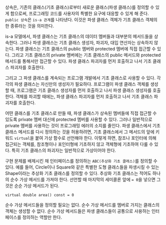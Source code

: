 상속은, 기존의 클래스(기초 클래스)로부터 새로운 클래스(파생 클래스)를 정의할 수 있게 함으로써, 프로그래밍 코드를 사용자의 특별한 요구에 대응할 수 있게 해 준다. ```public 상속```은 ```is-a 관계```를 나타낸다. 이것은 파생 클래스 객체가 기초 클래스 객체의 한 종류라는 것을 의미한다.

is-a 모델에서, 파생 클래스는 기초 클래스의 데이터 멤버들과 대부분의 메서드들을 상속한다. 그러나 파생 클래스는 기초 클래스 생성자, 파괴자, 대입 연산자는 상속하지 않는다. 파생 클래스는 기초 클래스의 public 멤버와 protected 멤버에 직접 접근할 수 있다. 그리고 기초 클래스의 private 멤버에는 기초 클래스의 public 메서드와 protected 메서드를 통해서만 접근할 수 있다. 파생 클래스 파괴자를 먼저 호출하고 나서 기초 클래스 파괴자를 호출한다.

그리고 그 파생 클래스를 계속되는 프로그램 개발에서 기초 클래스로 사용할 수 있다. 각각의 파생 클래스는 자신만의 생성자가 필요하다. 프로그램이 파생 클래스 객체를 생성할 때, 프로그램은 기초 클래스 생성자를 먼저 호출하고 나서 파생 클래스 생성자를 호출한다. 객체를 파괴할 때에는, 파생 클래스 파괴자를 먼저 호출하고 나서 기초 클래스 파괴자를 호출한다.

어떤 클래스를 기초 클래스로 만들 때, 파생 클래스가 상속된 멤버들에 직접 접근할 수 있도록 private 멤버 대신에 protected 멤버를 사용할 수 있다. 그러나 일반적으로 private 멤버를 사용하는 것이 프로그래밍 에러의 소지를 줄인다. 파생 클래스에서 기초 클래스 메서드를 다시 정의하는 것을 허용하려면, 기초 클래스에서 그 메서드의 앞에 키워드 ```virtual```을 붙여 가상 함수로 선언해야 한다. 이렇게 하면, 참조나 포인터에 의해 접근되는 객체를, 참조형이나 포인터형에 기초하지 않고 객체형에 기초하여 다룰 수 있다. 특히 기초 클래스의 파괴자는 일반적으로 가상이어야 한다.

구현 문제를 배제시킨 채 인터페이스를 정의하는 ```ABC(추상화 기초 클래스)```를 정의할 수 있다. 예를 들어, Circle이나 Square와 같은 특별한 도형 클래스들을 파생시킬 수 있는 Shape이라는 추상화 기초 클래스를 정의할 수 있다. 추상화 기초 클래스는 적어도 하나의 순수 가상 메서드를 가져야 한다. 선언할 때 마지막의 세미콜론 앞에 ```= 0```을 넣으면 그것은 순순 가상 메서드가 된다. 
<pre><code>virtual double area() const = 0</code></pre>

순수 가상 메서드들을 정의할 필요는 없다. 순수 가상 메서드를 멤버로 가지는 클래스의 객체는 생성할 수 없다. 순수 가상 메서드들은 파생 클래스들이 공통으로 사용하는 인터페이스를 정의하는 역할만 한다.